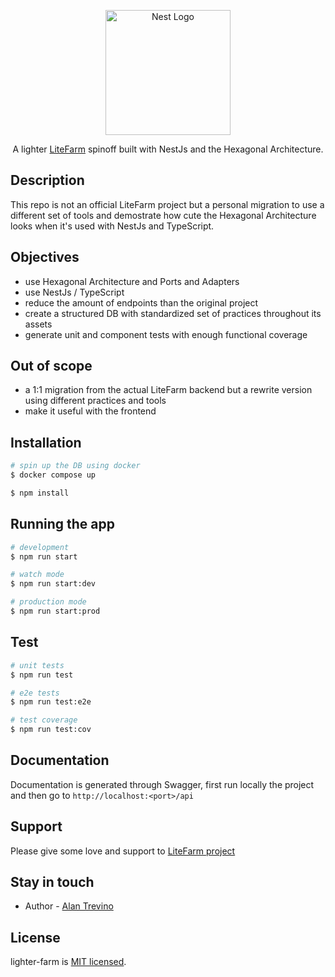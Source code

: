 <p align="center">
  <a href="http://nestjs.com/" target="blank"><img src="https://nestjs.com/img/logo-small.svg" width="200" alt="Nest Logo" /></a>
</p>

[circleci-image]: https://img.shields.io/circleci/build/github/nestjs/nest/master?token=abc123def456
[circleci-url]: https://circleci.com/gh/nestjs/nest

  <p align="center">A lighter <a href="https://github.com/LiteFarmOrg/LiteFarm" target="_blank">LiteFarm</a> spinoff built with NestJs and the Hexagonal Architecture.</p>
    <p align="center">

## Description

This repo is not an official LiteFarm project but a personal migration to use a different set of tools and demostrate how cute the Hexagonal Architecture looks when it's used with NestJs and TypeScript.

## Objectives

- use Hexagonal Architecture and Ports and Adapters
- use NestJs / TypeScript
- reduce the amount of endpoints than the original project
- create a structured DB with standardized set of practices throughout its assets 
- generate unit and component tests with enough functional coverage 

## Out of scope 
- a 1:1 migration from the actual LiteFarm backend but a rewrite version using different practices and tools 
- make it useful with the frontend 



## Installation

```bash
# spin up the DB using docker
$ docker compose up  
```

```bash
$ npm install
```

## Running the app

```bash
# development
$ npm run start

# watch mode
$ npm run start:dev

# production mode
$ npm run start:prod
```

## Test

```bash
# unit tests
$ npm run test

# e2e tests
$ npm run test:e2e

# test coverage
$ npm run test:cov
```

## Documentation
Documentation is generated through Swagger, first run locally the project and then go to `http://localhost:<port>/api`

## Support
Please give some love and support to [LiteFarm project](https://github.com/LiteFarmOrg/LiteFarm)

## Stay in touch

- Author - [Alan Trevino](mailto:thxv3n0lvl@pm.me)

## License

lighter-farm is [MIT licensed](LICENSE).
